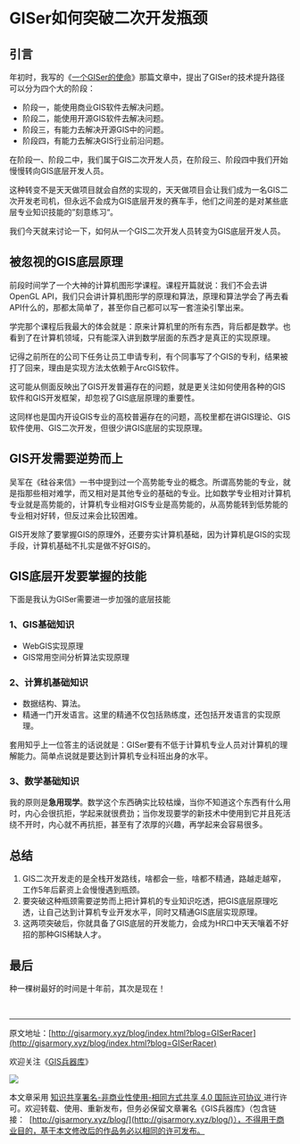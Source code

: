 # GISer如何突破二次开发瓶颈

## 引言

年初时，我写的《[一个GISer的使命](http://gisarmory.xyz/blog/index.html?blog=GISerMission)》那篇文章中，提出了GISer的技术提升路径可以分为四个大的阶段：

- 阶段一，能使用商业GIS软件去解决问题。
- 阶段二，能使用开源GIS软件去解决问题。
- 阶段三，有能力去解决开源GIS中的问题。
- 阶段四，有能力去解决GIS行业前沿问题。

在阶段一、阶段二中，我们属于GIS二次开发人员，在阶段三、阶段四中我们开始慢慢转向GIS底层开发人员。

这种转变不是天天做项目就会自然的实现的，天天做项目会让我们成为一名GIS二次开发老司机，但永远不会成为GIS底层开发的赛车手，他们之间差的是对某些底层专业知识技能的”刻意练习“。

我们今天就来讨论一下，如何从一个GIS二次开发人员转变为GIS底层开发人员。

## 被忽视的GIS底层原理

前段时间学了一个大神的计算机图形学课程。课程开篇就说：我们不会去讲OpenGL API，我们只会讲计算机图形学的原理和算法，原理和算法学会了再去看API什么的，那都太简单了，甚至你自己都可以写一套渲染引擎出来。

学完那个课程后我最大的体会就是：原来计算机里的所有东西，背后都是数学。也看到了在计算机领域，只有能深入讲到数学层面的东西才是真正的实现原理。

记得之前所在的公司下任务让员工申请专利，有个同事写了个GIS的专利，结果被打了回来，理由是实现方法太依赖于ArcGIS软件。

这可能从侧面反映出了GIS开发普遍存在的问题，就是更关注如何使用各种的GIS软件和GIS开发框架，却忽视了GIS底层原理的重要性。

这同样也是国内开设GIS专业的高校普遍存在的问题，高校里都在讲GIS理论、GIS软件使用、GIS二次开发，但很少讲GIS底层的实现原理。

## GIS开发需要逆势而上

吴军在《硅谷来信》一书中提到过一个高势能专业的概念。所谓高势能的专业，就是指那些相对难学，而又相对是其他专业的基础的专业。比如数学专业相对计算机专业就是高势能的，计算机专业相对GIS专业是高势能的，从高势能转到低势能的专业相对好转，但反过来会比较困难。

GIS开发除了要掌握GIS的原理外，还要夯实计算机基础，因为计算机是GIS的实现手段，计算机基础不扎实是做不好GIS的。

## GIS底层开发要掌握的技能

下面是我认为GISer需要进一步加强的底层技能

### 1、GIS基础知识

- WebGIS实现原理
- GIS常用空间分析算法实现原理

### 2、计算机基础知识

- 数据结构、算法。
- 精通一门开发语言。这里的精通不仅包括熟练度，还包括开发语言的实现原理。

套用知乎上一位答主的话说就是：GISer要有不低于计算机专业人员对计算机的理解能力。简单点说就是要达到计算机专业科班出身的水平。

### 3、数学基础知识

我的原则是**急用现学**。数学这个东西确实比较枯燥，当你不知道这个东西有什么用时，内心会很抗拒，学起来就很费劲；当你发现要学的新技术中使用到它并且死活绕不开时，内心就不再抗拒，甚至有了浓厚的兴趣，再学起来会容易很多。

## 总结

1. GIS二次开发走的是全栈开发路线，啥都会一些，啥都不精通，路越走越窄，工作5年后薪资上会慢慢遇到瓶颈。
2. 要突破这种瓶颈需要逆势而上把计算机的专业知识吃透，把GIS底层原理吃透，让自己达到计算机专业开发水平，同时又精通GIS底层实现原理。
3. 这两项突破后，你就具备了GIS底层的开发能力，会成为HR口中天天嚷着不好招的那种GIS稀缺人才。

## 最后

种一棵树最好的时间是十年前，其次是现在！

<br>

* * *

原文地址：[http://gisarmory.xyz/blog/index.html?blog=GISerRacer](http://gisarmory.xyz/blog/index.html?blog=GISerRacer)

欢迎关注《[GIS兵器库](http://gisarmory.xyz/blog/index.html?blog=wechat)》

![](http://blogimage.gisarmory.xyz/20200923063756.png)

本文章采用 [知识共享署名-非商业性使用-相同方式共享 4.0 国际许可协议 ](https://creativecommons.org/licenses/by-nc-sa/4.0/deed.zh)进行许可。欢迎转载、使用、重新发布，但务必保留文章署名《GIS兵器库》（包含链接：  [http://gisarmory.xyz/blog/](http://gisarmory.xyz/blog/)），不得用于商业目的，基于本文修改后的作品务必以相同的许可发布。



